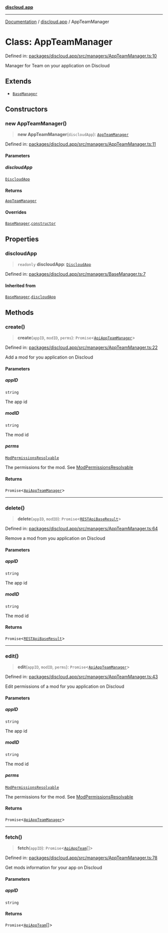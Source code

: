 [**discloud.app**](../README.md)

***

[Documentation](../../packages.md) / [discloud.app](../README.md) / AppTeamManager

# Class: AppTeamManager

Defined in: [packages/discloud.app/src/managers/AppTeamManager.ts:10](https://github.com/discloud/discloud.app/blob/8d6df0b18784d1a4408701ac8e6b9db44dbb7133/packages/discloud.app/src/managers/AppTeamManager.ts#L10)

Manager for Team on your application on Discloud

## Extends

- [`BaseManager`](BaseManager.md)

## Constructors

### new AppTeamManager()

> **new AppTeamManager**(`discloudApp`): [`AppTeamManager`](AppTeamManager.md)

Defined in: [packages/discloud.app/src/managers/AppTeamManager.ts:11](https://github.com/discloud/discloud.app/blob/8d6df0b18784d1a4408701ac8e6b9db44dbb7133/packages/discloud.app/src/managers/AppTeamManager.ts#L11)

#### Parameters

##### discloudApp

[`DiscloudApp`](DiscloudApp.md)

#### Returns

[`AppTeamManager`](AppTeamManager.md)

#### Overrides

[`BaseManager`](BaseManager.md).[`constructor`](BaseManager.md#constructors)

## Properties

### discloudApp

> `readonly` **discloudApp**: [`DiscloudApp`](DiscloudApp.md)

Defined in: [packages/discloud.app/src/managers/BaseManager.ts:7](https://github.com/discloud/discloud.app/blob/8d6df0b18784d1a4408701ac8e6b9db44dbb7133/packages/discloud.app/src/managers/BaseManager.ts#L7)

#### Inherited from

[`BaseManager`](BaseManager.md).[`discloudApp`](BaseManager.md#discloudapp-1)

## Methods

### create()

> **create**(`appID`, `modID`, `perms`): `Promise`\<[`ApiAppTeamManager`](../interfaces/ApiAppTeamManager.md)\>

Defined in: [packages/discloud.app/src/managers/AppTeamManager.ts:22](https://github.com/discloud/discloud.app/blob/8d6df0b18784d1a4408701ac8e6b9db44dbb7133/packages/discloud.app/src/managers/AppTeamManager.ts#L22)

Add a mod for you application on Discloud

#### Parameters

##### appID

`string`

The app id

##### modID

`string`

The mod id

##### perms

[`ModPermissionsResolvable`](../type-aliases/ModPermissionsResolvable.md)

The permissions for the mod. See [ModPermissionsResolvable](../type-aliases/ModPermissionsResolvable.md)

#### Returns

`Promise`\<[`ApiAppTeamManager`](../interfaces/ApiAppTeamManager.md)\>

***

### delete()

> **delete**(`appID`, `modID`): `Promise`\<[`RESTApiBaseResult`](../interfaces/RESTApiBaseResult.md)\>

Defined in: [packages/discloud.app/src/managers/AppTeamManager.ts:64](https://github.com/discloud/discloud.app/blob/8d6df0b18784d1a4408701ac8e6b9db44dbb7133/packages/discloud.app/src/managers/AppTeamManager.ts#L64)

Remove a mod from you application on Discloud

#### Parameters

##### appID

`string`

The app id

##### modID

`string`

The mod id

#### Returns

`Promise`\<[`RESTApiBaseResult`](../interfaces/RESTApiBaseResult.md)\>

***

### edit()

> **edit**(`appID`, `modID`, `perms`): `Promise`\<[`ApiAppTeamManager`](../interfaces/ApiAppTeamManager.md)\>

Defined in: [packages/discloud.app/src/managers/AppTeamManager.ts:43](https://github.com/discloud/discloud.app/blob/8d6df0b18784d1a4408701ac8e6b9db44dbb7133/packages/discloud.app/src/managers/AppTeamManager.ts#L43)

Edit permissions of a mod for you application on Discloud

#### Parameters

##### appID

`string`

The app id

##### modID

`string`

The mod id

##### perms

[`ModPermissionsResolvable`](../type-aliases/ModPermissionsResolvable.md)

The permissions for the mod. See [ModPermissionsResolvable](../type-aliases/ModPermissionsResolvable.md)

#### Returns

`Promise`\<[`ApiAppTeamManager`](../interfaces/ApiAppTeamManager.md)\>

***

### fetch()

> **fetch**(`appID`): `Promise`\<[`ApiAppTeam`](../interfaces/ApiAppTeam.md)[]\>

Defined in: [packages/discloud.app/src/managers/AppTeamManager.ts:78](https://github.com/discloud/discloud.app/blob/8d6df0b18784d1a4408701ac8e6b9db44dbb7133/packages/discloud.app/src/managers/AppTeamManager.ts#L78)

Get mods information for your app on Discloud

#### Parameters

##### appID

`string`

#### Returns

`Promise`\<[`ApiAppTeam`](../interfaces/ApiAppTeam.md)[]\>
